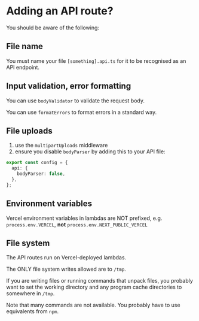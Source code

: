 # Adding an API route?

You should be aware of the following:

## File name

You must name your file `[something].api.ts` for it to be recognised as an API endpoint.

## Input validation, error formatting

You can use `bodyValidator` to validate the request body.

You can use `formatErrors` to format errors in a standard way.

## File uploads

1.  use the `multipartUploads` middleware
1.  ensure you disable `bodyParser` by adding this to your API file:

```typescript
export const config = {
  api: {
    bodyParser: false,
  },
};
```

## Environment variables

Vercel environment variables in lambdas are NOT prefixed,
e.g. `process.env.VERCEL`, **not** `process.env.NEXT_PUBLIC_VERCEL`

## File system

The API routes run on Vercel-deployed lambdas.

The ONLY file system writes allowed are to `/tmp`.

If you are writing files or running commands that unpack files,
you probably want to set the working directory and any program cache directories to somewhere in `/tmp`.

Note that many commands are not available. You probably have to use equivalents from `npm`.
